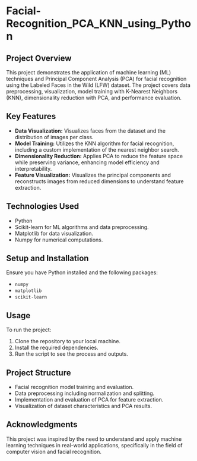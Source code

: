 # Facial-Recognition_PCA_KNN_using_Python

## Project Overview
This project demonstrates the application of machine learning (ML) techniques and Principal Component Analysis (PCA) for facial recognition using the Labeled Faces in the Wild (LFW) dataset. The project covers data preprocessing, visualization, model training with K-Nearest Neighbors (KNN), dimensionality reduction with PCA, and performance evaluation.

## Key Features
- **Data Visualization:** Visualizes faces from the dataset and the distribution of images per class.
- **Model Training:** Utilizes the KNN algorithm for facial recognition, including a custom implementation of the nearest neighbor search.
- **Dimensionality Reduction:** Applies PCA to reduce the feature space while preserving variance, enhancing model efficiency and interpretability.
- **Feature Visualization:** Visualizes the principal components and reconstructs images from reduced dimensions to understand feature extraction.

## Technologies Used
- Python
- Scikit-learn for ML algorithms and data preprocessing.
- Matplotlib for data visualization.
- Numpy for numerical computations.

## Setup and Installation
Ensure you have Python installed and the following packages:
- `numpy`
- `matplotlib`
- `scikit-learn`

## Usage
To run the project:
1. Clone the repository to your local machine.
2. Install the required dependencies.
3. Run the script to see the process and outputs.

## Project Structure
- Facial recognition model training and evaluation.
- Data preprocessing including normalization and splitting.
- Implementation and evaluation of PCA for feature extraction.
- Visualization of dataset characteristics and PCA results.

## Acknowledgments
This project was inspired by the need to understand and apply machine learning techniques in real-world applications, specifically in the field of computer vision and facial recognition.
